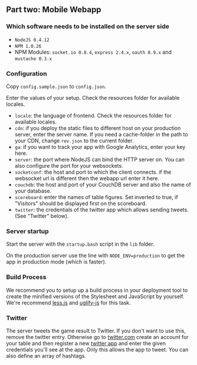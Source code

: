## Part two: Mobile Webapp ##

### Which software needs to be installed on the server side ###
* `NodeJS 0.4.12`
* `NPM 1.0.26`
* NPM Modules: `socket.io 0.8.4`, `express 2.4.x`, `oauth 0.9.x` and `mustache 0.3.x`


### Configuration ###
Copy `config.sample.json` to `config.json`.

Enter the values of your setup. Check the resources folder for available locales.

* `locale`: the language of frontend. Check the resources folder for available locales.
* `cdn`: if you deploy the static files to different host on your production server, enter the server name. If you need a cache-folder in the path to your CDN, change `rev.json` to the current folder.
* `ga`: if you want to track your app with Google Analytics, enter your key here.
* `server`: the port where NodeJS can bind the HTTP server on. You can also configure the port for your websockets.
* `socketconf`: the host and port to which the client connects. if the websocket url is different then the webapp url enter it here.
* `couchdb`: the host and port of your CouchDB server and also the name of your database.
* `scoreboard`: enter the names of table figures. Set inverted to true, if "Visitors" should be displayed first on the scoreboard.
* `twitter`: the credentials of the twitter app which allows sending tweets. (See "Twitter" below).


### Server startup ###
Start the server with the `startup.bash` script in the `lib` folder.

On the production server use the line with `NODE_ENV=production` to get the app in production mode (which is faster).


### Build Process ###
We recommend you to setup up a build process in your deployment tool to create the minified versions of the Stylesheet and JavaScript by yourself.
We're recommend [less.js](https://github.com/cloudhead/less.js) and [uglify-js](https://github.com/mishoo/UglifyJS/) for this task.


### Twitter ###
The server tweets the game result to Twitter. If you don't want to use this, remove the twitter entry. Otherwise go to [twitter.com](http://twitter.com) create an account for your table and then register a new [twitter app](http://dev.twitter.com/) and enter the given credentials you'll see at the app. Only this allows the app to tweet. You can also define an array of hashtags.